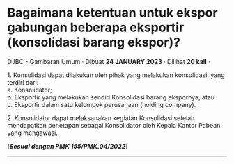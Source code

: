 Bagaimana ketentuan untuk ekspor gabungan beberapa eksportir (konsolidasi barang ekspor)?
=========================================================================================

DJBC - Gambaran Umum · Dibuat **24 JANUARY 2023** · Dilihat **20 kali** ·

1\. Konsolidasi dapat dilakukan oleh pihak yang melakukan konsolidasi, yang terdiri dari:  
a. Konsolidator;  
b. Eksportir yang melakukan sendiri Konsolidasi barang ekspornya; atau  
c. Eksportir dalam satu kelompok perusahaan (holding company).  
  
2\. Konsolidator dapat melaksanakan kegiatan Konsolidasi setelah mendapatkan penetapan sebagai Konsolidator oleh Kepala Kantor Pabean yang mengawasi.  

(**_Sesuai dengan PMK 155/PMK.04/2022_**)  
  

  
  
  

* * *